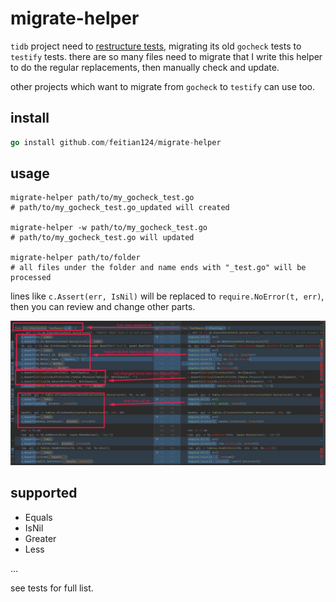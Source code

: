 # migrate-helper

`tidb` project need to [restructure tests](https://github.com/pingcap/tidb/issues/26022), migrating its old `gocheck` tests to 
`testify` tests. there are so many files need to migrate that I write this helper to do the regular replacements, then
manually check and update.

other projects which want to migrate from `gocheck` to `testify` can use too.

## install

```go
go install github.com/feitian124/migrate-helper
```

## usage

```shell
migrate-helper path/to/my_gocheck_test.go 
# path/to/my_gocheck_test.go_updated will created

migrate-helper -w path/to/my_gocheck_test.go 
# path/to/my_gocheck_test.go will updated

migrate-helper path/to/folder 
# all files under the folder and name ends with "_test.go" will be processed
```

lines like `c.Assert(err, IsNil)` will be replaced to `require.NoError(t, err)`, 
then you can review and change other parts.

![prview](docs/preview.png)

## supported 

- Equals
- IsNil
- Greater
- Less

...

see tests for full list.
